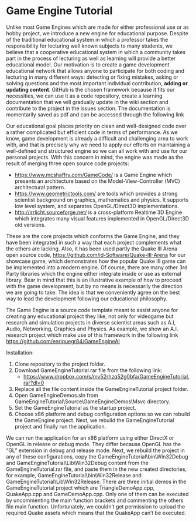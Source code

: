 # Game Engine Tutorial

Unlike most Game Engines which are made for either professional use or as hobby project, we introduce a new engine 
for educational purpose. Despite of the traditional educational system in which a professor takes the responsibility 
for lecturing well known subjects to many students, we believe that a cooperative educational system in which a 
community takes part in the process of lecturing as well as learning will provide a better educational model. 
Our motivation is to create a game development educational network that allows anyone to participate for both coding 
and lecturing in many different ways: detecting or fixing mistakes, asking or solving questions and the most important 
individual contribution, **adding or updating content**. GitHub is the chosen framework because it fits our necessities, 
we can use it as a code repository, create a learning documentation that we will gradually update in the wiki section and 
contribute to the project in the issues section. The documentation is momentarily saved as pdf and can be accessed through 
the following link

Our educational goal places priority on clean and well-designed code over a rather complicated but efficient code in terms 
of performance. As we know, game development is already a difficult and challenging area to work with, and that is precisely 
why we need to apply our efforts on maintaining a well-defined and structured engine so we can all work with and use for our 
personal projects. With this concern in mind, the engine was made as the result of merging three open source code projects:

-	https://www.mcshaffry.com/GameCode/ is a Game Engine which presents an architecture based on the Model-View-Controller (MVC) 
architectural pattern.
-	https://www.geometrictools.com/ are tools which provides a strong scientist background on graphics, mathematics and physics. 
It supports low level system, and separates OpenGL/Direct3D implementations.
-	http://irrlicht.sourceforge.net/ is a cross-platform Realtime 3D Engine which integrates many visual features implemented 
in OpenGL/Direct3D old versions.

These are the core projects which conforms the Game Engine, and they have been integrated in such a way that each project 
complements what the others are lacking. Also, it has been used partly the Quake III Arena open source code, 
https://github.com/id-Software/Quake-III-Arena for our showcase game, which demonstrates how the popular Quake III game can 
be implemented into a modern engine. Of course, there are many other 3rd Party libraries which the engine either integrate 
inside or use as external library. Bear in mind that this is an illustrative example of how to proceed with the game development, 
but by no means is necessarily the direction we are going to take. The idea is that we conveniently agree on the best way to lead 
the development following our educational philosophy. 

The Game Engine is a source code template meant to assist anyone for creating any educational project they like, not only for 
videogame but research and simulation projects in diverse scientist areas such as A.I, Audio, Networking, Graphics and Physics. 
As example, we show an A.I. research project which make use of this framework in the following link 
https://github.com/enriquegr84/GameEngineAI

Installation:

1.	Clone repository to the project folder.
2.	Download GameEngineTutorial.rar file from the following link:
    -	https://www.dropbox.com/s/mv52rhzq52g0bfa/GameEngineTutorial.rar?dl=0
3.	Replace all the file content inside the GameEngineTutorial project folder.
4.	Open GameEngineDemos.sln from GameEngineTutorial\Source\GameEngineDemos\Msvc directory.
5.	Set the GameEngineTutorial as the startup project.
6.	Choose x86 platform and debug configuration options so we can rebuild the GameEngine project. Next, 
    we rebuild the GameEngineTutorial project and finally run the application.

We can run the application for an x86 platform using either DirectX or OpenGL in release or debug mode. They differ because OpenGL 
has the “GL” extension in debug and release mode. Next, we rebuild the project in any of these configurations, copy the 
GameEngineTutorial\bin\Win32Debug and GameEngineTutorial\Lib\Win32Debug content from the GameEngineTutorial.rar file, and paste them 
in the new created directories, for example, GameEngineTutorial\bin\Win32Release and GameEngineTutorial\Lib\Win32Release.
There are three initial demos in the GameEngineTutorial project which are TriangleDemoApp.cpp, QuakeApp.cpp and GameDemoApp.cpp. 
Only one of them can be executed by uncommenting the main function brackets and commenting the others file main function. 
Unfortunately, we couldn’t get permission to upload the required Quake assets which means that the QuakeApp can’t be executed.
